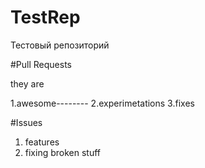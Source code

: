 # TestRep
Тестовый репозиторий




#Pull Requests

they are

1.awesome--------
2.experimetations
3.fixes


#Issues

1. features
2. fixing broken stuff

